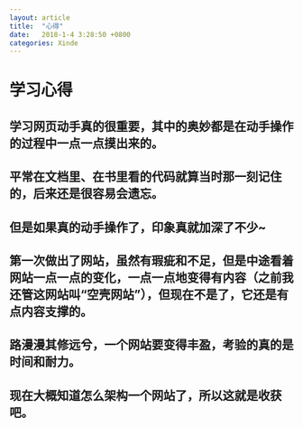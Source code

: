 ```yaml
---
layout: article
title:  "心得"
date:   2018-1-4 3:28:50 +0800
categories: Xinde
---
```



# 学习心得

## 学习网页动手真的很重要，其中的奥妙都是在动手操作的过程中一点一点摸出来的。
## 平常在文档里、在书里看的代码就算当时那一刻记住的，后来还是很容易会遗忘。
## 但是如果真的动手操作了，印象真就加深了不少~
## 第一次做出了网站，虽然有瑕疵和不足，但是中途看着网站一点一点的变化，一点一点地变得有内容（之前我还管这网站叫“空壳网站”），但现在不是了，它还是有点内容支撑的。
## 路漫漫其修远兮，一个网站要变得丰盈，考验的真的是时间和耐力。
## 现在大概知道怎么架构一个网站了，所以这就是收获吧。


